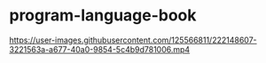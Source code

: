 # program-language-book

https://user-images.githubusercontent.com/125566811/222148607-3221563a-a677-40a0-9854-5c4b9d781006.mp4

